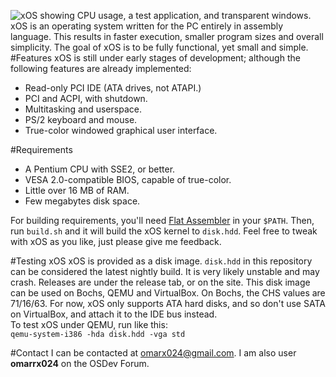 ![xOS showing CPU usage, a test application, and transparent windows.](https://s4.postimg.org/dr7r06ugt/transparency.png)  
xOS is an operating system written for the PC entirely in assembly language. This results in faster execution, smaller program sizes and overall simplicity. The goal of xOS is to be fully functional, yet small and simple.  
#Features
xOS is still under early stages of development; although the following features are already implemented:
* Read-only PCI IDE (ATA drives, not ATAPI.)
* PCI and ACPI, with shutdown.
* Multitasking and userspace.
* PS/2 keyboard and mouse.
* True-color windowed graphical user interface.

#Requirements
* A Pentium CPU with SSE2, or better.
* VESA 2.0-compatible BIOS, capable of true-color.
* Little over 16 MB of RAM.
* Few megabytes disk space.

For building requirements, you'll need [Flat Assembler](http://flatassembler.net) in your `$PATH`. Then, run `build.sh` and it will build the xOS kernel to `disk.hdd`. Feel free to tweak with xOS as you like, just please give me feedback.

#Testing xOS
xOS is provided as a disk image. `disk.hdd` in this repository can be considered the latest nightly build. It is very likely unstable and may crash. Releases are under the release tab, or on the site. This disk image can be used on Bochs, QEMU and VirtualBox. On Bochs, the CHS values are 71/16/63. For now, xOS only supports ATA hard disks, and so don't use SATA on VirtualBox, and attach it to the IDE bus instead.  
To test xOS under QEMU, run like this:  
````qemu-system-i386 -hda disk.hdd -vga std````  

#Contact
I can be contacted at omarx024@gmail.com. I am also user **omarrx024** on the OSDev Forum.


